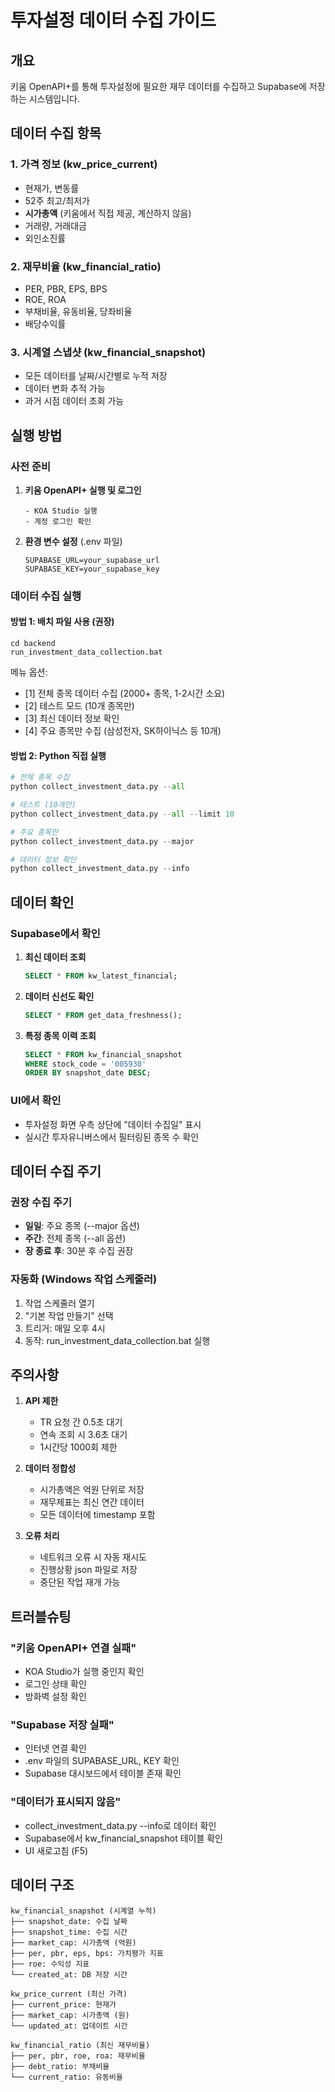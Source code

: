 # 투자설정 데이터 수집 가이드

## 개요
키움 OpenAPI+를 통해 투자설정에 필요한 재무 데이터를 수집하고 Supabase에 저장하는 시스템입니다.

## 데이터 수집 항목

### 1. 가격 정보 (kw_price_current)
- 현재가, 변동률
- 52주 최고/최저가
- **시가총액** (키움에서 직접 제공, 계산하지 않음)
- 거래량, 거래대금
- 외인소진률

### 2. 재무비율 (kw_financial_ratio)
- PER, PBR, EPS, BPS
- ROE, ROA
- 부채비율, 유동비율, 당좌비율
- 배당수익률

### 3. 시계열 스냅샷 (kw_financial_snapshot)
- 모든 데이터를 날짜/시간별로 누적 저장
- 데이터 변화 추적 가능
- 과거 시점 데이터 조회 가능

## 실행 방법

### 사전 준비
1. **키움 OpenAPI+ 실행 및 로그인**
   ```
   - KOA Studio 실행
   - 계정 로그인 확인
   ```

2. **환경 변수 설정** (.env 파일)
   ```
   SUPABASE_URL=your_supabase_url
   SUPABASE_KEY=your_supabase_key
   ```

### 데이터 수집 실행

#### 방법 1: 배치 파일 사용 (권장)
```batch
cd backend
run_investment_data_collection.bat
```

메뉴 옵션:
- [1] 전체 종목 데이터 수집 (2000+ 종목, 1-2시간 소요)
- [2] 테스트 모드 (10개 종목만)
- [3] 최신 데이터 정보 확인
- [4] 주요 종목만 수집 (삼성전자, SK하이닉스 등 10개)

#### 방법 2: Python 직접 실행
```python
# 전체 종목 수집
python collect_investment_data.py --all

# 테스트 (10개만)
python collect_investment_data.py --all --limit 10

# 주요 종목만
python collect_investment_data.py --major

# 데이터 정보 확인
python collect_investment_data.py --info
```

## 데이터 확인

### Supabase에서 확인
1. **최신 데이터 조회**
   ```sql
   SELECT * FROM kw_latest_financial;
   ```

2. **데이터 신선도 확인**
   ```sql
   SELECT * FROM get_data_freshness();
   ```

3. **특정 종목 이력 조회**
   ```sql
   SELECT * FROM kw_financial_snapshot 
   WHERE stock_code = '005930' 
   ORDER BY snapshot_date DESC;
   ```

### UI에서 확인
- 투자설정 화면 우측 상단에 "데이터 수집일" 표시
- 실시간 투자유니버스에서 필터링된 종목 수 확인

## 데이터 수집 주기

### 권장 수집 주기
- **일일**: 주요 종목 (--major 옵션)
- **주간**: 전체 종목 (--all 옵션)
- **장 종료 후**: 30분 후 수집 권장

### 자동화 (Windows 작업 스케줄러)
1. 작업 스케줄러 열기
2. "기본 작업 만들기" 선택
3. 트리거: 매일 오후 4시
4. 동작: run_investment_data_collection.bat 실행

## 주의사항

1. **API 제한**
   - TR 요청 간 0.5초 대기
   - 연속 조회 시 3.6초 대기
   - 1시간당 1000회 제한

2. **데이터 정합성**
   - 시가총액은 억원 단위로 저장
   - 재무제표는 최신 연간 데이터
   - 모든 데이터에 timestamp 포함

3. **오류 처리**
   - 네트워크 오류 시 자동 재시도
   - 진행상황 json 파일로 저장
   - 중단된 작업 재개 가능

## 트러블슈팅

### "키움 OpenAPI+ 연결 실패"
- KOA Studio가 실행 중인지 확인
- 로그인 상태 확인
- 방화벽 설정 확인

### "Supabase 저장 실패"
- 인터넷 연결 확인
- .env 파일의 SUPABASE_URL, KEY 확인
- Supabase 대시보드에서 테이블 존재 확인

### "데이터가 표시되지 않음"
- collect_investment_data.py --info로 데이터 확인
- Supabase에서 kw_financial_snapshot 테이블 확인
- UI 새로고침 (F5)

## 데이터 구조

```
kw_financial_snapshot (시계열 누적)
├── snapshot_date: 수집 날짜
├── snapshot_time: 수집 시간
├── market_cap: 시가총액 (억원)
├── per, pbr, eps, bps: 가치평가 지표
├── roe: 수익성 지표
└── created_at: DB 저장 시간

kw_price_current (최신 가격)
├── current_price: 현재가
├── market_cap: 시가총액 (원)
└── updated_at: 업데이트 시간

kw_financial_ratio (최신 재무비율)
├── per, pbr, roe, roa: 재무비율
├── debt_ratio: 부채비율
└── current_ratio: 유동비율
```